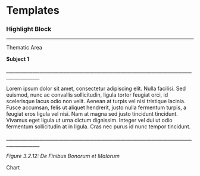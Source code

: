 # Templates

### Highlight Block

***

Thematic Area

**Subject 1**

\_\_\_\_\_\_\_\_\_\_\_\_\_\_\_\_\_\_\_\_\_\_\_\_\_\_\_\_\_\_\_\_\_\_\_\_\_\_\_\_\_\_\_\_\_\_\_\_\_\_\_\_\_\_\_\_\_\_\_\_\_\_\_\_\_\_\_\_\_\_\_\_\_\_\_\_\_\_\_\_\_\_\_\_\_\_\_\_\_\_\_\_

Lorem ipsum dolor sit amet, consectetur adipiscing elit. Nulla facilisi. Sed euismod, nunc ac convallis sollicitudin, ligula tortor feugiat orci, id scelerisque lacus odio non velit. Aenean at turpis vel nisi tristique lacinia. Fusce accumsan, felis ut aliquet hendrerit, justo nulla fermentum turpis, a feugiat eros ligula vel nisi. Nam at magna sed justo tincidunt tincidunt. Vivamus eget ligula ut urna dictum dignissim. Integer vel dui ut odio fermentum sollicitudin at in ligula. Cras nec purus id nunc tempor tincidunt.

\_\_\_\_\_\_\_\_\_\_\_\_\_\_\_\_\_\_\_\_\_\_\_\_\_\_\_\_\_\_\_\_\_\_\_\_\_\_\_\_\_\_\_\_\_\_\_\_\_\_\_\_\_\_\_\_\_\_\_\_\_\_\_\_\_\_\_\_\_\_\_\_\_\_\_\_\_\_\_\_\_\_\_\_\_\_\_\_\_\_\_\_

_Figure 3.2.12: De Finibus Bonorum et Malorum_

Chart

